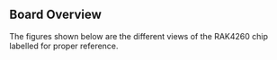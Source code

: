 ## Board Overview

The figures shown below are the different views of the RAK4260 chip labelled for proper reference.

<rk-img
  src="/assets/images/datasheet/rak4260/rak4260-module-top-view.png"
  width="60%"
  figure-number="2"
  caption="RAK4260 Module Top View"
/>

<rk-img
  src="/assets/images/datasheet/rak4260/rak4260-bottom-view.png"
  width="60%"
  figure-number="3"
  caption="RAK4260 Bottom View"
/>